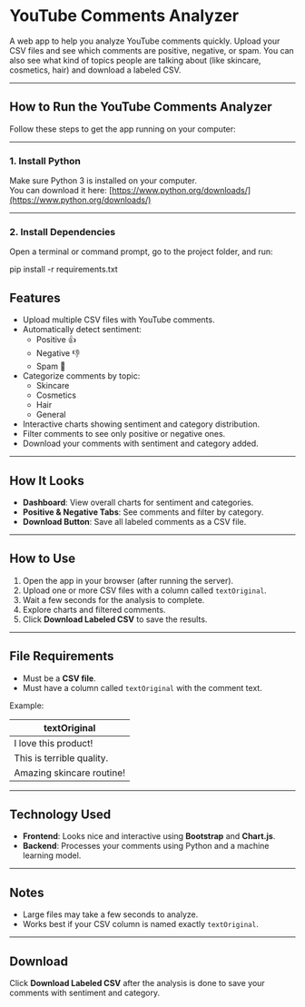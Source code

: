 # YouTube Comments Analyzer

A web app to help you analyze YouTube comments quickly. Upload your CSV files and see which comments are positive, negative, or spam. You can also see what kind of topics people are talking about (like skincare, cosmetics, hair) and download a labeled CSV.

---

## How to Run the YouTube Comments Analyzer

Follow these steps to get the app running on your computer:

---

### 1. Install Python
Make sure Python 3 is installed on your computer.  
You can download it here: [https://www.python.org/downloads/](https://www.python.org/downloads/)

---

### 2. Install Dependencies
Open a terminal or command prompt, go to the project folder, and run:

pip install -r requirements.txt


## Features

- Upload multiple CSV files with YouTube comments.
- Automatically detect sentiment:
  - Positive 👍
  - Negative 👎
  - Spam 🚫
- Categorize comments by topic:
  - Skincare
  - Cosmetics
  - Hair
  - General
- Interactive charts showing sentiment and category distribution.
- Filter comments to see only positive or negative ones.
- Download your comments with sentiment and category added.

---

## How It Looks

- **Dashboard**: View overall charts for sentiment and categories.  
- **Positive & Negative Tabs**: See comments and filter by category.  
- **Download Button**: Save all labeled comments as a CSV file.  

---

## How to Use

1. Open the app in your browser (after running the server).  
2. Upload one or more CSV files with a column called `textOriginal`.  
3. Wait a few seconds for the analysis to complete.  
4. Explore charts and filtered comments.  
5. Click **Download Labeled CSV** to save the results.

---

## File Requirements

- Must be a **CSV file**.  
- Must have a column called `textOriginal` with the comment text.

Example:

| textOriginal                     |
|----------------------------------|
| I love this product!             |
| This is terrible quality.        |
| Amazing skincare routine!        |

---

## Technology Used

- **Frontend**: Looks nice and interactive using **Bootstrap** and **Chart.js**.  
- **Backend**: Processes your comments using Python and a machine learning model.  

---

## Notes

- Large files may take a few seconds to analyze.  
- Works best if your CSV column is named exactly `textOriginal`.

---

## Download

Click **Download Labeled CSV** after the analysis is done to save your comments with sentiment and category.
